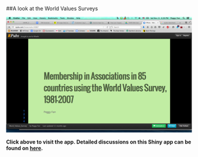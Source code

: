 ##A look at the World Values Surveys

[![](rpubs_WVS.png)](https://peggyfan.shinyapps.io/shinyapps/)

**Click above to visit the app. Detailed discussions on this Shiny app can be found on [here](http://rpubs.com/Snowcreeks/49867).**
